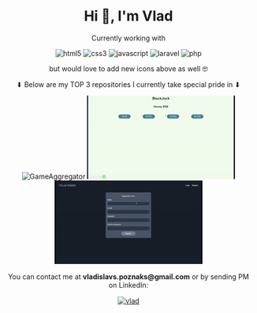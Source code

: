 <h1 align="center">Hi 👋, I'm Vlad</h1>
  
<p align="center"> Currently working with </p>

<p align="center"> 
  <img src=https://devicons.github.io/devicon/devicon.git/icons/html5/html5-original-wordmark.svg alt=html5 width="40" height="40"/>
  <img src=https://devicons.github.io/devicon/devicon.git/icons/css3/css3-original-wordmark.svg alt=css3 width="40" height="40"/>
  <img src=https://devicons.github.io/devicon/devicon.git/icons/javascript/javascript-original.svg alt=javascript width="40" height="40"/>
  <img src=https://devicon.dev/devicon.git/icons/laravel/laravel-plain-wordmark.svg alt=laravel width="40" height="40"/>
  <img src=https://devicon.dev/devicon.git/icons/php/php-original.svg alt=php width="40" height="40"/>
</p>

<p align="center"> but would love to add new icons above as well 🤓 </p>

<p align="center">⬇ Below are my TOP 3 repositories I currently take special pride in ⬇</p>

<p align="center"> 
  <img src=GameAggregator.gif alt=GameAggregator width="300"/>
  <img src=BlackJack.gif alt=BlackJack width="300"/>
  <img src=VirtualWallets.gif alt=VirtualWallets width="300"/>
</p>

<p align="center"> You can contact me at <b>vladislavs.poznaks@gmail.com</b> or by sending PM on LinkedIn: </p> 
<p align="center"><a href=https://www.linkedin.com/in/vladislavs-poznaks/ target="blank"><img align="center" src=https://cdn.jsdelivr.net/npm/simple-icons@3.0.1/icons/linkedin.svg alt="vlad" height="50" width="50" /></a>
